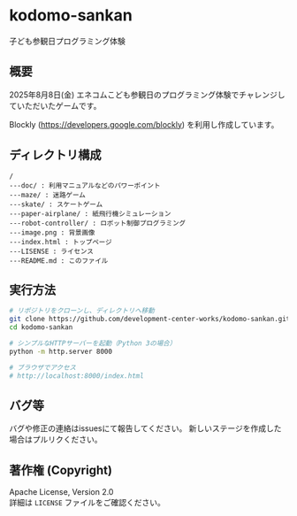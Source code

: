 # kodomo-sankan
子ども参観日プログラミング体験

## 概要
2025年8月8日(金) エネコムこども参観日のプログラミング体験でチャレンジしていただいたゲームです。

Blockly (https://developers.google.com/blockly) を利用し作成しています。

## ディレクトリ構成
```
/
---doc/ : 利用マニュアルなどのパワーポイント
---maze/ : 迷路ゲーム
---skate/ : スケートゲーム
---paper-airplane/ : 紙飛行機シミュレーション
---robot-controller/ : ロボット制御プログラミング
---image.png : 背景画像
---index.html : トップページ
---LISENSE : ライセンス
---README.md : このファイル
```

## 実行方法
```bash
# リポジトリをクローンし、ディレクトリへ移動
git clone https://github.com/development-center-works/kodomo-sankan.git
cd kodomo-sankan

# シンプルなHTTPサーバーを起動（Python 3の場合）
python -m http.server 8000

# ブラウザでアクセス
# http://localhost:8000/index.html
```

## バグ等
バグや修正の連絡はissuesにて報告してください。
新しいステージを作成した場合はプルリクください。

## 著作権 (Copyright)

Apache License, Version 2.0  
詳細は `LICENSE` ファイルをご確認ください。